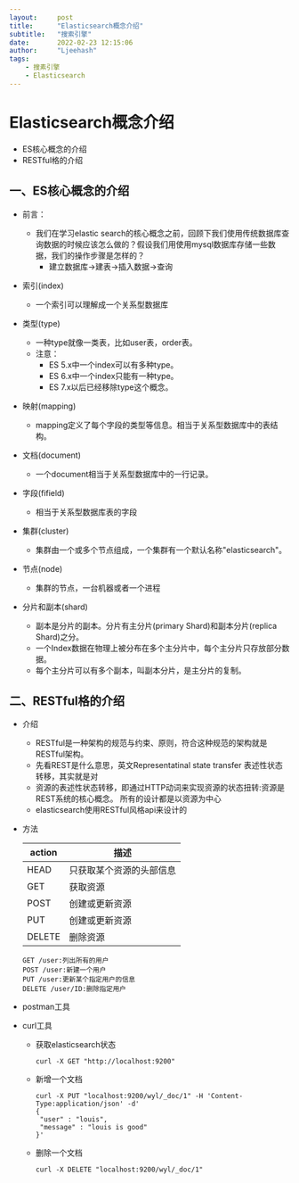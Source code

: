 ```yaml
---
layout:     post
title:      "Elasticsearch概念介绍"
subtitle:   "搜索引擎"
date:       2022-02-23 12:15:06
author:     "Ljeehash"
tags:
    - 搜素引擎
    - Elasticsearch
---
```


# Elasticsearch概念介绍

- ES核⼼概念的介绍
- RESTful格的介绍



## 一、ES核⼼概念的介绍

* 前⾔：
    * 我们在学习elastic search的核⼼概念之前，回顾下我们使⽤传统数据库查询数据的时候应该怎么做的？假设我们⽤使⽤mysql数据库存储⼀些数据，我们的操作步骤是怎样的？
        * 建⽴数据库->建表->插⼊数据->查询

* 索引(index)
    * ⼀个索引可以理解成⼀个关系型数据库

* 类型(type)
    * ⼀种type就像⼀类表，⽐如user表，order表。
    * 注意：
        * ES 5.x中⼀个index可以有多种type。
        * ES 6.x中⼀个index只能有⼀种type。
        * ES 7.x以后已经移除type这个概念。

* 映射(mapping)
    * mapping定义了每个字段的类型等信息。相当于关系型数据库中的表结构。

* ⽂档(document)
    * ⼀个document相当于关系型数据库中的⼀⾏记录。
* 字段(fifield)
    * 相当于关系型数据库表的字段
* 集群(cluster)
    * 集群由⼀个或多个节点组成，⼀个集群有⼀个默认名称"elasticsearch"。
* 节点(node)
    * 集群的节点，⼀台机器或者⼀个进程
* 分⽚和副本(shard)
    * 副本是分⽚的副本。分⽚有主分⽚(primary Shard)和副本分⽚(replica Shard)之分。
    * ⼀个Index数据在物理上被分布在多个主分⽚中，每个主分⽚只存放部分数据。
    * 每个主分⽚可以有多个副本，叫副本分⽚，是主分⽚的复制。

## [](https://wylong.top/Elasticsearch/03-Elasticsearch%E6%A6%82%E5%BF%B5%E4%BB%8B%E7%BB%8D.html#%E4%BA%8C%E3%80%81restful%E6%A0%BC%E7%9A%84%E4%BB%8B%E7%BB%8D)二、RESTful格的介绍

* 介绍
    * RESTful是⼀种架构的规范与约束、原则，符合这种规范的架构就是RESTful架构。
    * 先看REST是什么意思，英⽂Representatinal state transfer 表述性状态转移，其实就是对
    * 资源的表述性状态转移，即通过HTTP动词来实现资源的状态扭转:资源是REST系统的核⼼概念。 所有的设计都是以资源为中⼼
    * elasticsearch使⽤RESTful⻛格api来设计的

* ⽅法

    | action | 描述                     |
    | ------ | ------------------------ |
    | HEAD   | 只获取某个资源的头部信息 |
    | GET    | 获取资源                 |
    | POST   | 创建或更新资源           |
    | PUT    | 创建或更新资源           |
    | DELETE | 删除资源                 |

    ```
    GET /user:列出所有的⽤户
    POST /user:新建⼀个⽤户
    PUT /user:更新某个指定⽤户的信息
    DELETE /user/ID:删除指定⽤户
    ```

* postman⼯具

* curl⼯具
    * 获取elasticsearch状态

        ```shell
        curl -X GET "http://localhost:9200"
        ```

    * 新增⼀个⽂档

        ```shell
        curl -X PUT "localhost:9200/wyl/_doc/1" -H 'Content-Type:application/json' -d' 
        {
         "user" : "louis",
         "message" : "louis is good"
        }'
        ```
        
    * 删除⼀个⽂档

        ```shell
        curl -X DELETE "localhost:9200/wyl/_doc/1"
        ```


